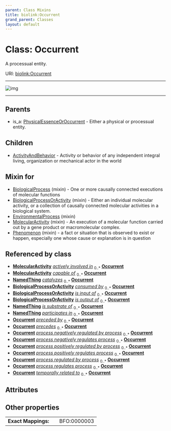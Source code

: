 ```yaml
---
parent: Class Mixins
title: biolink:Occurrent
grand_parent: Classes
layout: default
---
```


# Class: Occurrent


A processual entity.

URI: [biolink:Occurrent](https://w3id.org/biolink/vocab/Occurrent)


---

![img](https://yuml.me/diagram/nofunky;dir:TB/class/[PhysicalEssenceOrOccurrent],[Phenomenon]uses%20-.-%3E[Occurrent],[MolecularActivity]uses%20-.-%3E[Occurrent],[EnvironmentalProcess]uses%20-.-%3E[Occurrent],[BiologicalProcessOrActivity]uses%20-.-%3E[Occurrent],[BiologicalProcess]uses%20-.-%3E[Occurrent],[Occurrent]%5E-[ActivityAndBehavior],[PhysicalEssenceOrOccurrent]%5E-[Occurrent],[Phenomenon],[NamedThing],[MolecularActivity],[EnvironmentalProcess],[BiologicalProcessOrActivity],[BiologicalProcess],[ActivityAndBehavior])

---


## Parents

 *  is_a: [PhysicalEssenceOrOccurrent](PhysicalEssenceOrOccurrent.md) - Either a physical or processual entity.

## Children

 * [ActivityAndBehavior](ActivityAndBehavior.md) - Activity or behavior of any independent integral living, organization or mechanical actor in the world

## Mixin for

 * [BiologicalProcess](BiologicalProcess.md) (mixin)  - One or more causally connected executions of molecular functions
 * [BiologicalProcessOrActivity](BiologicalProcessOrActivity.md) (mixin)  - Either an individual molecular activity, or a collection of causally connected molecular activities in a biological system.
 * [EnvironmentalProcess](EnvironmentalProcess.md) (mixin) 
 * [MolecularActivity](MolecularActivity.md) (mixin)  - An execution of a molecular function carried out by a gene product or macromolecular complex.
 * [Phenomenon](Phenomenon.md) (mixin)  - a fact or situation that is observed to exist or happen, especially one whose cause or explanation is in question

## Referenced by class

 *  **[MolecularActivity](MolecularActivity.md)** *[actively involved in](actively_involved_in.md)*  <sub>0..\*</sub>  **[Occurrent](Occurrent.md)**
 *  **[MolecularActivity](MolecularActivity.md)** *[capable of](capable_of.md)*  <sub>0..\*</sub>  **[Occurrent](Occurrent.md)**
 *  **[NamedThing](NamedThing.md)** *[catalyzes](catalyzes.md)*  <sub>0..\*</sub>  **[Occurrent](Occurrent.md)**
 *  **[BiologicalProcessOrActivity](BiologicalProcessOrActivity.md)** *[consumed by](consumed_by.md)*  <sub>0..\*</sub>  **[Occurrent](Occurrent.md)**
 *  **[BiologicalProcessOrActivity](BiologicalProcessOrActivity.md)** *[is input of](is_input_of.md)*  <sub>0..\*</sub>  **[Occurrent](Occurrent.md)**
 *  **[BiologicalProcessOrActivity](BiologicalProcessOrActivity.md)** *[is output of](is_output_of.md)*  <sub>0..\*</sub>  **[Occurrent](Occurrent.md)**
 *  **[NamedThing](NamedThing.md)** *[is substrate of](is_substrate_of.md)*  <sub>0..\*</sub>  **[Occurrent](Occurrent.md)**
 *  **[NamedThing](NamedThing.md)** *[participates in](participates_in.md)*  <sub>0..\*</sub>  **[Occurrent](Occurrent.md)**
 *  **[Occurrent](Occurrent.md)** *[preceded by](preceded_by.md)*  <sub>0..\*</sub>  **[Occurrent](Occurrent.md)**
 *  **[Occurrent](Occurrent.md)** *[precedes](precedes.md)*  <sub>0..\*</sub>  **[Occurrent](Occurrent.md)**
 *  **[Occurrent](Occurrent.md)** *[process negatively regulated by process](process_negatively_regulated_by_process.md)*  <sub>0..\*</sub>  **[Occurrent](Occurrent.md)**
 *  **[Occurrent](Occurrent.md)** *[process negatively regulates process](process_negatively_regulates_process.md)*  <sub>0..\*</sub>  **[Occurrent](Occurrent.md)**
 *  **[Occurrent](Occurrent.md)** *[process positively regulated by process](process_positively_regulated_by_process.md)*  <sub>0..\*</sub>  **[Occurrent](Occurrent.md)**
 *  **[Occurrent](Occurrent.md)** *[process positively regulates process](process_positively_regulates_process.md)*  <sub>0..\*</sub>  **[Occurrent](Occurrent.md)**
 *  **[Occurrent](Occurrent.md)** *[process regulated by process](process_regulated_by_process.md)*  <sub>0..\*</sub>  **[Occurrent](Occurrent.md)**
 *  **[Occurrent](Occurrent.md)** *[process regulates process](process_regulates_process.md)*  <sub>0..\*</sub>  **[Occurrent](Occurrent.md)**
 *  **[Occurrent](Occurrent.md)** *[temporally related to](temporally_related_to.md)*  <sub>0..\*</sub>  **[Occurrent](Occurrent.md)**

## Attributes


## Other properties

|  |  |  |
| --- | --- | --- |
| **Exact Mappings:** | | BFO:0000003 |


